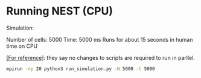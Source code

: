 # Running NEST (CPU)

Simulation:

Number of cells: 5000
Time: 5000 ms
Runs for about 15 seconds in human time on CPU

[[For reference]](https://nest-simulator.readthedocs.io/en/v3.6/hpc/parallel_computing.html#distributed-computing): they say no changes to scripts are required to run in parllel.

```bash
mpirun -np 20 python3 run_simulation.py -N 5000 -t 5000
```
